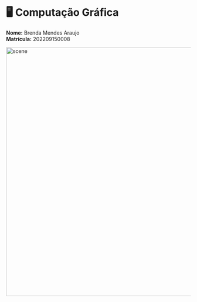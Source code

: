 # 🖥️ Computação Gráfica

**Nome:** Brenda Mendes Araujo  
**Matrícula:** 202209150008  


<img width="984" height="679" alt="scene" src="https://github.com/user-attachments/assets/6a073607-8e1d-4861-8cf4-c69446e824d3" />
